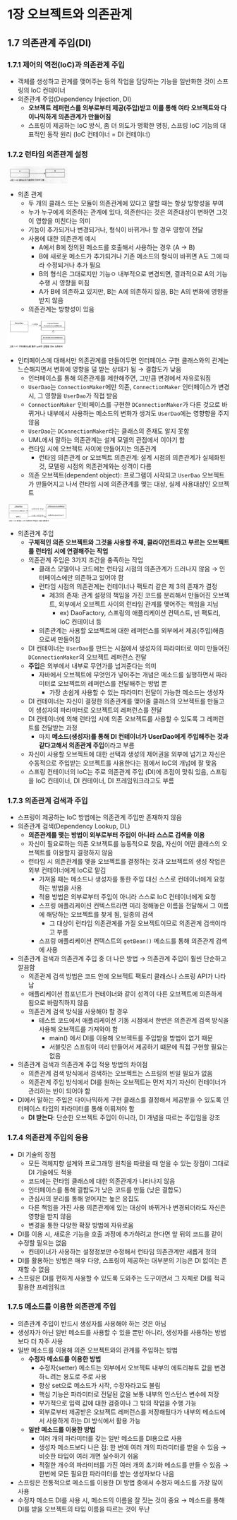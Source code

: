 # 1장 오브젝트와 의존관계

## 1.7 의존관계 주입(DI) 

### 1.7.1 제어의 역전(IoC)과 의존관계 주입

- 객체를 생성하고 관계를 맺어주는 등의 작업을 담당하는 기능을 일반화한 것이 스프링의 IoC 컨테이너
- 의존관계 주입(Dependency Injection, DI)
    - **오브젝트 레퍼런스를 외부로부터 제공(주입)받고 이를 통해 여타 오브젝트와 다이나믹하게 의존관계가 만들어짐**
    - 스프링이 제공하는 IoC 방식, 좀 더 의도가 명확한 명칭, 스프링 IoC 기능의 대표적인 동작 원리 (IoC 컨테이너 = DI 컨테이너)
    
### 1.7.2 런타임 의존관계 설정 

<img src="./img/01-10_khj.png" align="center" width="27%" alt="클래스의 의존관계 다이어그램"/>

- 의존 관계
    - 두 개의 클래스 또는 모듈이 의존관계에 있다고 말할 때는 항상 방향성을 부여
    - 누가 누구에게 의존하는 관계에 있다, 의존한다는 것은 의존대상이 변하면 그것이 영향을 미친다는 의미
    - 기능이 추가되거나 변경되거나, 형식이 바뀌거나 할 경우 영향이 전달
    - 사용에 대한 의존관계 예시
        - A에서 B에 정의된 메소드를 호출해서 사용하는 경우 (A → B)
        - B에 새로운 메소드가 추가되거나 기존 메소드의 형식이 바뀌면 A도 그에 따라 수정되거나 추가 필요
        - B의 형식은 그대로지만 기능ㅇ 내부적으로 변경되면, 결과적으로 A의 기능 수행 시 영향을 미침
        - A가 B에 의존하고 있지만, B는 A에 의존하지 않음, B는 A의 변화에 영향을 받지 않음
    - 의존관계는 방향성이 있음

<img src="./img/01-11_khj.png" align="center" width="27%" alt="인터페이스를 통한 느슨한 결합을 갖는 의존관계"/>

- 인터페이스에 대해서만 의존관계를 만들어두면 인터페이스 구현 클래스와의 관계는 느슨해지면서 변화에 영향을 덜 받는 상태가 됨 → 결합도가 낮음
    - 인터페이스를 통해 의존관계를 제한해주면, 그만큼 변경에서 자유로워짐
    - `UserDao`는 `ConnectionMaker`에만 의존, `ConnectionMaker` 인터페이스가 변경 시, 그 영향을 `UserDao`가 직접 받음
    - `ConnectionMaker` 인터페이스를 구현한 `DConnectionMaker`가 다른 것으로 바뀌거나 내부에서 사용하는 메소드의 변화가 생겨도 `UserDao`에는 영향향을 주지 않음
    - `UserDao`는 `DConnectionMaker`라는 클래스의 존재도 알지 못함
    - UML에서 말하는 의존관계는 설계 모델의 관점에서 이야기 함
    - 런타임 시에 오브젝트 사이에 만들어지는 의존관계
        - 런타임 의존관계 or 오브젝트 의존관계: 설계 시점의 의존관계가 실체화된 것, 모델링 시점의 의존관계와는 성격이 다름
    - 의존 오브젝트(dependent object): 프로그램이 시작되고 `UserDao` 오브젝트가 만들어지고 나서 런타임 시에 의존관계를 맺는 대상, 실제 사용대상인 오브젝트

<img src="./img/01-13_khj.png" align="center" width="27%" alt="런타임 시의 의존관계 주입과 사용 의존관계"/>

- 의존관계 주입
    - **구체적인 의존 오브젝트와 그것을 사용할 주체, 클라이언트라고 부르는 오브젝트를 런타임 시에 연결해주는 작업**
    - 의존관계 주입은 3가지 조건을 충족하는 작업
        - 클래스 모델이나 코드에는 런타임 시점의 의존관계가 드러나지 않음 → 인터페이스에만 의존하고 있어야 함
        - 런타임 시점의 의존관계는 컨테이너나 팩토리 같은 제 3의 존재가 결정
            - 제3의 존재: 관계 설정의 책임을 가진 코드를 분리해서 만들어진 오브젝트, 외부에서 오브젝트 사이의 런타임 관계를 맺어주는 책임을 지님
                - ex) DaoFactory, 스프링의 애플리케이션 컨텍스트, 빈 팩토리, IoC 컨테이너 등
        - 의존관계는 사용할 오브젝트에 대한 레퍼런스를 외부에서 제공(주입)해줌으로써 만들어짐
    - DI 컨테이너는 `UserDao`를 만드는 시점에서 생성자의 파라미터로 이미 만들어진 `DConnectionMaker`의 오브젝트 레퍼런스 전달
    - **주입**은 외부에서 내부로 무언가를 넘겨준다는 의미
        - 자바에서 오브젝트에 무엇인가 넣어주는 개념은 메소드를 실행하면서 파라미터로 오브젝트의 레퍼런스를 전달해주는 방법 뿐
            - 가장 손쉽게 사용할 수 있는 파라미터 전달이 가능한 메소드는 생성자
    - DI 컨테이너는 자신이 결정한 의존관계를 맺어줄 클래스의 오브젝트를 만들고 이 생성자의 파라미터로 오브젝트의 레퍼런스를 전달
    - DI 컨테이너에 의해 런타임 시에 의존 오브젝트를 사용할 수 있도록 그 레퍼런트를 전달받는 과정
        - 마치 **메소드(생성자)를 통해 DI 컨테이너가 UserDao에게 주입해주는 것과 같다고해서 의존관계 주입**이라고 부름
    - 자신이 사용할 오브젝트에 대한 선택과 생성의 제어권을 외부에 넘기고 자신은 수동적으로 주입받는 오브젝트를 사용한다는 점에서 IoC의 개넘에 잘 맞음
    - 스프링 컨테이너의 IoC는 주로 의존관계 주입 (DI)에 초점이 맞춰 있음, 스프링을 IoC 컨테이너, DI 컨테이너, DI 프레임워크라고도 부름

### 1.7.3 의존관계 검색과 주입

- 스프링이 제공하는 IoC 방법에는 의존관계 주입만 존재하지 않음
- 의존관계 검색(Dependency Lookup, DL)
    - **의존관계를 맺는 방법이 외부로부터 주입이 아니라 스스로 검색을 이용**
    - 자신이 필요로하는 의존 오브젝트를 능동적으로 찾음, 자신이 어떤 클래스의 오브젝트를 이용할지 결정하지 않음
    - 런타임 시 의존관계를 맺을 오브젝트를 결정하는 것과 오브젝트의 생성 작업은 외부 컨테이너에게 IoC로 맡김
        - 가져올 때는 메소드나 생성자를 통한 주입 대신 스스로 컨테이너에게 요청하는 방법을 사용
        - 적용 방법은 외부로부터 주입이 아니라 스스로 IoC 컨테이너에게 요청
        - 스프링 애플리케이션 컨텍스트라면 미리 정해놓은 이름을 전달해서 그 이름에 해당하는 오브젝트를 찾게 됨, 일종의 검색
            - 그 대상이 런타임 의존관계를 가질 오브젝트이므로 의존관계 검색이라고 부름
        - 스프링 애플리케이션 컨텍스트의 `getBean()` 메소드를 통해 의존관계 검색에 사용
- 의존관계 검색과 의존관계 주입 중 더 나은 방법 → 의존관계 주입이 훨씬 단순하고 깔끔함
    - 의존관계 검색 방법은 코드 안에 오브젝트 팩토리 클래스나 스프링 API가 나타남
    - 애플리케이션 컴포넌트가 컨테이너와 같이 성격이 다른 오브젝트에 의존하게 됨으로 바람직하지 않음
    - 의존관계 검색 방식을 사용해야 할 경우
        - 테스트 코드에서 애플리케이션 기동 시점에서 한번은 의존관계 검색 방식을 사용해 오브젝트를 가져와야 함
            - main() 에서 DI를 이용해 오브젝트를 주입받을 방법이 없기 때문
            - 서블릿은 스프링이 미리 만들어서 제공하기 떄문에 직접 구현할 필요는 없음
- 의존관계 검색과 의존관계 주입 적용 방법의 차이점
    - 의존관계 검색 방식에서 검색하는 오브젝트는 스프링의 빈일 필요가 없음
    - 의존관계 주입 방식에서 DI를 원하는 오브젝트는 먼저 자기 자신이 컨테이너가 관리하는 빈이 되어야 함
- DI에서 말하는 주입은 다이나믹하게 구현 클래스를 결정해서 제공받을 수 있도록 인터페이스 타입의 파라미터를 통해 이뤄져야 함
    - **DI 받는다**: 단순한 오브젝트 주입이 아니라, DI 개념을 따르는 주입임을 강조

### 1.7.4 의존관계 주입의 응용

- DI 기술의 장점
    - 모든 객체지향 설계와 프로그래밍 원칙을 따랐을 때 얻을 수 있는 장점이 그대로 DI 기술에도 적용
    - 코드에는 런타임 클래스에 대한 의존관계가 나타나지 않음
    - 인터페이스를 통해 결합도가 낮은 코드를 만듦 (낮은 결합도)
    - 관심사의 분리를 통해 얻어지는 높은 응집도
    - 다른 책임을 가진 사용 의존관계에 있는 대상이 바뀌거나 변경되더라도 자신은 영향을 받지 않음
    - 변경을 통한 다양한 확장 방법에 자유로움
- DI를 이용 시, 새로운 기능을 호출 과정에 추가하려고 한다면 앞 뒤의 코드를 같이 수정할 필요는 없음
    - 컨테이너가 사용하는 설정정보만 수정해서 런타임 의존관계만 새롭게 정의
- DI를 활용하는 방법은 매우 다양, 스프링이 제공하는 대부분의 기능은 DI 없이는 존재할 수 없음
- 스프링은 DI를 편하게 사용할 수 있도록 도와주는 도구이면서 그 자체로 DI를 적극 활용한 프레임워크

### 1.7.5 메소드를 이용한 의존관계 주입

- 의존관계 주입이 반드시 생성자를 사용해야 하는 것은 아님
- 생성자가 아닌 일반 메소드를 사용할 수 있을 뿐만 아니라, 생성자를 사용하는 방법보다 더 자주 사용
- 일반 메소드를 이용해 의존 오브젝트와의 관계를 주입하는 방법
    - **수정자 메소드를 이용한 방법**
        - 수정자(setter) 메소드는 외부에서 오브젝트 내부의 에트리뷰트 값을 변경하ㄴ려는 용도로 주로 사용
        - 항상 set으로 메소드가 시작, 수장자라고도 불림
        - 핵심 기능은 파라미터로 전달된 값을 보통 내부의 인스턴스 변수에 저장
        - 부가적으로 입력 값에 대한 검증이나 그 밖의 작업을 수행 가능
        - 외부로부터 제공받은 오브젝트 레퍼런스를 저장해뒀다가 내부의 메소드에서 사용하게 하는 DI 방식에서 활용 가능
    - **일반 메소드를 이용한 방법**
        - 여러 개의 파라미터를 갖는 일반 메소드를 DI용으로 사용
        - 생성자 메소드보다 나은 점: 한 번에 여러 개의 파라미터를 받을 수 있음 → 비슷한 타입이 여러 개면 실수하기 쉬움
        - 적절한 개수의 파라미터를 가진 여러 개의 초기화 메소드를 만들 수 있음 → 한번에 모든 필요한 파라미터를 받는 생성자보다 나음
- 스프링은 전통적으로 메소드를 이용한 DI 방법 중에서 수정자 메소드를 가장 많이 사용
- 수정자 메소드 DI를 사용 시, 메소드의 이름을 잘 짓는 것이 중요 → 메소드를 통해 DI를 받을 오브젝트의 타입 이름을 따르는 것이 무난